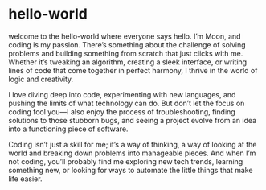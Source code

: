 # hello-world
welcome to the hello-world where everyone says hello.
I’m Moon, and coding is my passion. There’s something about the challenge of solving problems and building something from scratch that just clicks with me. Whether it’s tweaking an algorithm, creating a sleek interface, or writing lines of code that come together in perfect harmony, I thrive in the world of logic and creativity.

I love diving deep into code, experimenting with new languages, and pushing the limits of what technology can do. But don’t let the focus on coding fool you—I also enjoy the process of troubleshooting, finding solutions to those stubborn bugs, and seeing a project evolve from an idea into a functioning piece of software.

Coding isn’t just a skill for me; it’s a way of thinking, a way of looking at the world and breaking down problems into manageable pieces. And when I’m not coding, you’ll probably find me exploring new tech trends, learning something new, or looking for ways to automate the little things that make life easier.
